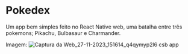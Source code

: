 # Pokedex

 Um app bem simples feito no React Native web, uma batalha entre três pokemons; Pikachu, Bulbasaur e Charmander.

 Imagem:
 ![Captura da Web_27-11-2023_151614_q4qymyp2l6 csb app](https://github.com/Alanis75813/Pokedex/assets/136914767/fecc8119-1059-4cc7-9a80-31d8269d7124)
